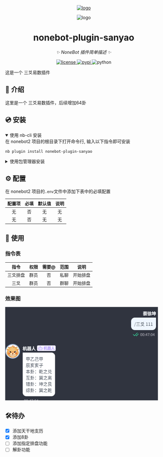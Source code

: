 <div align="center">
  <a href="https://v2.nonebot.dev/store">
    <img src="https://raw.githubusercontent.com/A-kirami/nonebot-plugin-template/resources/nbp_logo.png" width="180" height="180" alt="logo">
  </a>
  <br>
  <p>
    <img src="https://raw.githubusercontent.com/A-kirami/nonebot-plugin-template/resources/NoneBotPlugin.svg" width="240" alt="logo">
  </p>
</div>

<div align="center">

# nonebot-plugin-sanyao

_✨ NoneBot 插件简单描述 ✨_


<a href="./LICENSE">
    <img src="https://img.shields.io/github/license/owner/nonebot-plugin-template.svg" alt="license">
</a>
<a href="https://pypi.python.org/pypi/nonebot-plugin-sanyao">
    <img src="https://img.shields.io/pypi/v/nonebot-plugin-sanyao.svg" alt="pypi">
</a>
<img src="https://img.shields.io/badge/python-3.8+-blue.svg" alt="python">

</div>

这是一个 三爻易数插件

## 📖 介绍

这里是一个 三爻易数插件，后续增加64卦

## 💿 安装

<details open>
<summary>使用 nb-cli 安装</summary>
在 nonebot2 项目的根目录下打开命令行, 输入以下指令即可安装

    nb plugin install nonebot-plugin-sanyao

</details>

<details>
<summary>使用包管理器安装</summary>
在 nonebot2 项目的插件目录下, 打开命令行, 根据你使用的包管理器, 输入相应的安装命令

<details>
<summary>pip</summary>

    pip install nonebot-plugin-sanyao
</details>
<details>
<summary>pdm</summary>

    pdm add nonebot-plugin-sanyao
</details>
<details>
<summary>poetry</summary>

    poetry add nonebot-plugin-sanyao
</details>
<details>
<summary>conda</summary>

    conda install nonebot-plugin-sanyao
</details>

打开 nonebot2 项目根目录下的 `pyproject.toml` 文件, 在 `[tool.nonebot]` 部分追加写入

    plugins = ["nonebot_plugin_template"]

</details>

## ⚙️ 配置

在 nonebot2 项目的`.env`文件中添加下表中的必填配置

| 配置项 | 必填 | 默认值 | 说明 |
|:---:|:--:|:---:|:--:|
|  无  | 否  |  无  | 无  |
|  无  | 否  |  无  | 无  |

## 🎉 使用
### 指令表
|  指令  | 权限 | 需要@ | 范围 |  说明  |
|:----:|:--:|:---:|:--:|:----:|
| 三爻排盘 | 群员 |  否  | 私聊 | 开始排盘 |
|  三爻  | 群员 |  否  | 群聊 | 开始排盘 |
### 效果图
![Effectimg.png](docimg/Effectimg.png)


## 🛠️待办
- [x] 添加天干地支历
- [x] 添加8卦
- [ ] 添加指定排盘功能
- [ ] 解卦功能